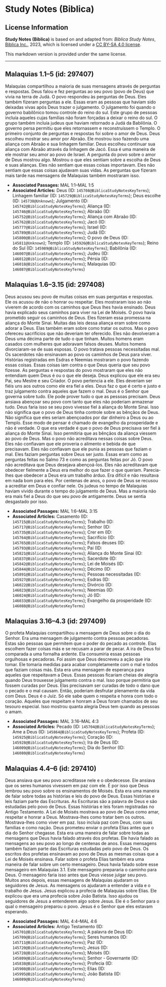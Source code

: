 # Study Notes (Biblica)

## License Information

**Study Notes (Biblica)** is based on and adapted from: _Biblica Study Notes_, [Biblica Inc.](https://www.biblica.com/), 2023, which is licensed under a [CC BY-SA 4.0 license](https://creativecommons.org/licenses/by-sa/4.0/legalcode.en).

This markdown version is provided under the same license.



--------------------------------

## Malaquias 1.1–5 (id: 297407)

Malaquias compartilhou a maioria de suas mensagens através de perguntas e respostas. Deus falou e fez perguntas ao seu povo (povo de Deus) que vivia na terra de Judá. O povo respondeu às perguntas de Deus. Eles também fizeram perguntas a ele. Essas eram as pessoas que haviam sido deixadas vivas após Deus trazer o julgamento. O julgamento foi quando o governo babilônico tomou controle do reino do sul. Este grupo de pessoas incluía aqueles cujas famílias não foram forçadas a deixar o reino do sul. O grupo também incluía judeus que haviam retornado a Judá da Babilônia. O governo persa permitiu que eles retornassem e reconstruíssem o Templo. O primeiro conjunto de perguntas e respostas foi sobre o amor de Deus. Deus escolheu mostrar seu amor por Abraão. Ele mostrou isso fazendo uma aliança com Abraão e sua linhagem familiar. Deus escolheu continuar sua aliança com Abraão através da linhagem de Jacó. Essa é uma maneira de ele mostrar seu amor ao povo de Israel. A pergunta do povo sobre o amor de Deus mostrou algo. Mostrou o que eles sentiam sobre a escolha de Deus e suas alianças. Eles não sentiam que essas coisas importavam. Eles não sentiam que essas coisas ajudavam suas vidas. As perguntas que fizeram mais tarde nas mensagens de Malaquias também mostraram isso.

* **Associated Passages:** MAL 1:1–MAL 1:5
* **Associated Articles:** Deus (ID: `145708@BiblicaStudyNotesKeyTerms`); Linhagem familiar (ID: `145729@BiblicaStudyNotesKeyTerms`); Deus escolhe (ID: `145738@Unknown`); Julgamento (ID: `145742@BiblicaStudyNotesKeyTerms`); Aliança (ID: `145746@BiblicaStudyNotesKeyTerms`); Abraão (ID: `145752@BiblicaStudyNotesKeyTerms`); Aliança com Abraão (ID: `145762@BiblicaStudyNotesKeyTerms`); Jacó (ID: `145777@BiblicaStudyNotesKeyTerms`); Israel (ID: `145789@BiblicaStudyNotesKeyTerms`); Judá (ID: `145800@BiblicaStudyNotesKeyTerms`); O povo de Deus (ID: `145811@Unknown`); Templo (ID: `145926@BiblicaStudyNotesKeyTerms`); Reino do Sul (ID: `145989@BiblicaStudyNotesKeyTerms`); Babilônia (ID: `146007@BiblicaStudyNotesKeyTerms`); Judeu (ID: `146012@BiblicaStudyNotesKeyTerms`); Pérsia (ID: `146018@BiblicaStudyNotesKeyTerms`); Malaquias (ID: `146087@BiblicaStudyNotesKeyTerms`)

## Malaquias 1.6–3.15 (id: 297408)

Deus acusou seu povo de muitas coisas em suas perguntas e respostas. Ele os acusou de não o honrar ou respeitar. Eles mostraram isso ao não viverem de acordo com os caminhos que Deus lhes havia ensinado. Deus havia explicado seus caminhos para viver na Lei de Moisés. O povo havia prometido seguir os caminhos de Deus. Eles fizeram essa promessa na aliança do Monte Sinai. Muitas das leis dessa aliança eram sobre como adorar a Deus. Elas também eram sobre como tratar os outros. Mas o povo ofereceu sacrifícios que não deveriam ter oferecido. Eles não devolveram a Deus uma décima parte de tudo o que tinham. Muitos homens eram casados com mulheres que adoravam falsos deuses. Muitos homens divorciaram\-se de suas esposas. O povo tratava pessoas necessitadas mal. Os sacerdotes não ensinavam ao povo os caminhos de Deus para viver. Histórias registradas em Esdras e Neemias mostraram o povo fazendo essas coisas. Essas coisas iam contra o que Deus queria que seu povo fizesse. As perguntas e respostas do povo mostraram que eles não entendiam quem Deus é ou o que ele deseja. Deus explicou que ele era seu Pai, seu Mestre e seu Criador. O povo pertencia a ele. Eles deveriam ser fiéis uns aos outros como ele era fiel a eles. Deus faz o que é certo e justo e traz julgamento contra aqueles que fazem o mal. Deus é o Senhor que governa sobre tudo. Ele pode prover tudo o que as pessoas precisam. Deus ansiava abençoar seu povo com tanto que eles não poderiam armazenar tudo. Deus faria isso se seu povo vivesse fiel à aliança do Monte Sinai. Isso não significa que o povo de Deus tinha controle sobre as bênçãos de Deus. Não significa que eles seriam abençoados por dar dinheiro a Deus ou ao Templo. Esse modo de pensar é chamado de evangelho da prosperidade e não é verdade. O que era verdade é que o povo de Deus precisava ser fiel à aliança do Monte Sinai. Isso permitiria que as bênçãos da aliança viessem ao povo de Deus. Mas o povo não acreditava nessas coisas sobre Deus. Eles não confiavam que ele proveria o alimento e bebida de que precisavam. Eles não confiavam que ele punia as pessoas que faziam o mal. Eles faziam perguntas sobre Deus ser justo. Essas eram como as perguntas feitas no Salmo 73 e como as perguntas feitas por Jó. O povo não acreditava que Deus desejava abençoá\-los. Eles não acreditavam que obedecer fielmente a Deus era melhor do que fazer o que queriam. Parecia\-lhes que obedecer a Deus era um trabalho árduo. Era difícil e não resultava em nada bom para eles. Por centenas de anos, o povo de Deus se recusou a acreditar em Deus e confiar nele. Os judeus no tempo de Malaquias haviam vivido durante o tempo do julgamento de Deus. Mas a maioria não era mais fiel a Deus do que seu povo de antigamente. Deus se sentia desgastado por isso.

* **Associated Passages:** MAL 1:6–MAL 3:15
* **Associated Articles:** Casamento (ID: `145715@BiblicaStudyNotesKeyTerms`); Trabalho (ID: `145717@BiblicaStudyNotesKeyTerms`); Senhor (ID: `145735@BiblicaStudyNotesKeyTerms`); Crer em (ID: `145764@BiblicaStudyNotesKeyTerms`); Sacrifício (ID: `145765@BiblicaStudyNotesKeyTerms`); Falsos deuses (ID: `145793@BiblicaStudyNotesKeyTerms`); Pai (ID: `145821@BiblicaStudyNotesKeyTerms`); Aliança do Monte Sinai (ID: `145837@BiblicaStudyNotesKeyTerms`); Sacerdote (ID: `145842@BiblicaStudyNotesKeyTerms`); Lei de Moisés (ID: `145844@BiblicaStudyNotesKeyTerms`); Décimo (ID: `145891@BiblicaStudyNotesKeyTerms`); Pessoas necessitadas (ID: `145927@BiblicaStudyNotesKeyTerms`); Esdras (ID: `146022@BiblicaStudyNotesKeyTerms`); Divórcio (ID: `146023@BiblicaStudyNotesKeyTerms`); Neemias (ID: `146024@BiblicaStudyNotesKeyTerms`); Jó (ID: `146033@BiblicaStudyNotesKeyTerms`); Evangelho da prosperidade (ID: `146088@BiblicaStudyNotesKeyTerms`)

## Malaquias 3.16–4.3 (id: 297409)

O profeta Malaquias compartilhou a mensagem de Deus sobre o dia do Senhor. Era uma mensagem de julgamento contra pessoas pecadoras. Estas são pessoas que permitem que o poder do pecado as controle. Elas escolhem fazer coisas más e se recusam a parar de pecar. A ira de Deus foi comparada a uma fornalha ardente. Ela consumiria essas pessoas orgulhosas e pecadoras. Foi assim que Deus descreveu a ação que iria tomar. Ele tomaria medidas para acabar completamente com o mal e todos que faziam coisas más. Esta era uma mensagem de esperança para aqueles que respeitavam a Deus. Essas pessoas ficariam cheias de alegria quando Deus trouxesse julgamento contra o mal. Isso porque permitiria que fossem curadas por Deus. Elas precisavam ser curadas de todo o dano que o pecado e o mal causam. Então, poderiam desfrutar plenamente da vida com Deus. Deus é o Juiz. Só ele sabe quem o respeita e honra com todo o coração. Aqueles que respeitam e honram a Deus foram chamados de seu tesouro especial. Isso mostrou quanta alegria Deus tem quando as pessoas o amam.

* **Associated Passages:** MAL 3:16–MAL 4:3
* **Associated Articles:** Pecado (ID: `145704@BiblicaStudyNotesKeyTerms`); Ame a Deus (ID: `145864@BiblicaStudyNotesKeyTerms`); Profeta (ID: `145925@BiblicaStudyNotesKeyTerms`); Coração (ID: `145928@BiblicaStudyNotesKeyTerms`); Ira de Deus (ID: `146009@BiblicaStudyNotesKeyTerms`); Dia do Senhor (ID: `146080@BiblicaStudyNotesKeyTerms`)

## Malaquias 4.4–6 (id: 297410)

Deus ansiava que seu povo acreditasse nele e o obedecesse. Ele ansiava que os seres humanos vivessem em paz com ele. É por isso que Deus lembrou seu povo sobre os ensinamentos de Moisés. Esta era uma maneira de falar sobre todas as histórias e leis do povo de Deus. Essas histórias e leis faziam parte das Escrituras. As Escrituras são a palavra de Deus e são estudadas pelo povo de Deus. Essas histórias e leis foram registradas no Antigo Testamento. A Lei de Moisés mostrava ao povo de Deus como amar, respeitar e honrar a Deus. Mostrava\-lhes como tratar bem os outros. Mostrava\-lhes como viver em paz. Isso incluía paz com Deus, com suas famílias e como nação. Deus prometeu enviar o profeta Elias antes que o dia do Senhor chegasse. Esta era uma maneira de falar sobre todas as mensagens que Deus havia falado através dos profetas. Ele havia falado as mensagens ao seu povo ao longo de centenas de anos. Essas mensagens também faziam parte das Escrituras estudadas pelo povo de Deus. Os escritos dos profetas ensinavam ao povo de Deus as mesmas coisas que a Lei de Moisés ensinava. Falar sobre o profeta Elias também era uma maneira de falar sobre um certo mensageiro. Deus havia falado sobre esse mensageiro em Malaquias 3\.1\. Este mensageiro prepararia o caminho para Deus. O mensageiro faria isso antes que Deus viesse julgar seu povo. Muitos anos depois, essas mensagens de Malaquias ajudaram os seguidores de Jesus. As mensagens os ajudaram a entender a vida e o trabalho de Jesus. Jesus explicou a profecia de Malaquias sobre Elias. Ele explicou que era uma profecia sobre João Batista. Isso ajudou os seguidores de Jesus a entenderem algo sobre Jesus. Ele é o Senhor para o qual o mensageiro preparou o povo. Jesus é o Senhor que eles estavam esperando.

* **Associated Passages:** MAL 4:4–MAL 4:6
* **Associated Articles:** Antigo Testamento (ID: `145701@BiblicaStudyNotesKeyTerms`); A palavra de Deus (ID: `145709@BiblicaStudyNotesKeyTerms`); Seres humanos (ID: `145711@BiblicaStudyNotesKeyTerms`); Paz (ID: `145720@BiblicaStudyNotesKeyTerms`); Jesus (ID: `145728@BiblicaStudyNotesKeyTerms`); Moisés (ID: `145809@BiblicaStudyNotesKeyTerms`); Senhor - Governante (ID: `145838@BiblicaStudyNotesKeyTerms`); Profecia (ID: `145908@BiblicaStudyNotesKeyTerms`); Elias (ID: `145995@BiblicaStudyNotesKeyTerms`); João Batista (ID: `146089@BiblicaStudyNotesKeyTerms`)

